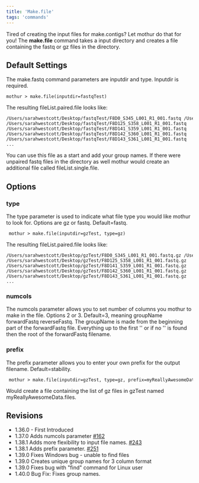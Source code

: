```yaml
---
title: 'Make.file'
tags: 'commands'
---
```

Tired of creating the input files for make.contigs? Let mothur do that
for you! The **make.file** command takes a input directory and creates a
file containing the fastq or gz files in the directory.


## Default Settings

The make.fastq command parameters are inputdir and type. Inputdir is
required.

    mothur > make.file(inputdir=fastqTest)

The resulting fileList.paired.file looks like:

    /Users/sarahwestcott/Desktop/fastqTest/F8D0_S345_L001_R1_001.fastq /Users/sarahwestcott/Desktop/fastqTest/F8D0_S345_L001_R2_001.fastq  
    /Users/sarahwestcott/Desktop/fastqTest/F8D125_S358_L001_R1_001.fastq   /Users/sarahwestcott/Desktop/fastqTest/F8D125_S358_L001_R2_001.fastq    
    /Users/sarahwestcott/Desktop/fastqTest/F8D141_S359_L001_R1_001.fastq   /Users/sarahwestcott/Desktop/fastqTest/F8D141_S359_L001_R2_001.fastq    
    /Users/sarahwestcott/Desktop/fastqTest/F8D142_S360_L001_R1_001.fastq   /Users/sarahwestcott/Desktop/fastqTest/F8D142_S360_L001_R2_001.fastq    
    /Users/sarahwestcott/Desktop/fastqTest/F8D143_S361_L001_R1_001.fastq   /Users/sarahwestcott/Desktop/fastqTest/F8D143_S361_L001_R2_001.fastq    
    ...

You can use this file as a start and add your group names. If there were
unpaired fastq files in the directory as well mothur would create an
additional file called fileList.single.file.

## Options

### type

The type parameter is used to indicate what file type you would like
mothur to look for. Options are gz or fastq. Default=fastq.

     mothur > make.file(inputdir=gzTest, type=gz)

The resulting fileList.paired.file looks like:

    /Users/sarahwestcott/Desktop/gzTest/F8D0_S345_L001_R1_001.fastq.gz /Users/sarahwestcott/Desktop/gzTest/F8D0_S345_L001_R2_001.fastq.gz  
    /Users/sarahwestcott/Desktop/gzTest/F8D125_S358_L001_R1_001.fastq.gz   /Users/sarahwestcott/Desktop/gzTest/F8D125_S358_L001_R2_001.fastq.gz    
    /Users/sarahwestcott/Desktop/gzTest/F8D141_S359_L001_R1_001.fastq.gz   /Users/sarahwestcott/Desktop/gzTest/F8D141_S359_L001_R2_001.fastq.gz    
    /Users/sarahwestcott/Desktop/gzTest/F8D142_S360_L001_R1_001.fastq.gz   /Users/sarahwestcott/Desktop/gzTest/F8D142_S360_L001_R2_001.fastq.gz    
    /Users/sarahwestcott/Desktop/gzTest/F8D143_S361_L001_R1_001.fastq.gz   /Users/sarahwestcott/Desktop/gzTest/F8D143_S361_L001_R2_001.fastq.gz    
    ...

### numcols

The numcols parameter allows you to set number of columns you mothur to
make in the file. Options 2 or 3. Default=3, meaning groupName
forwardFastq reverseFastq. The groupName is made from the beginning part
of the forwardFastq file. Everything up to the first \'\' or if no \'\'
is found then the root of the forwardFastq filename.

### prefix

The prefix parameter allows you to enter your own prefix for the output
filename. Default=stability.

     mothur > make.file(inputdir=gzTest, type=gz, prefix=myReallyAwesomeData)

Would create a file containing the list of gz files in gzTest named
myReallyAwesomeData.files.

## Revisions

-   1.36.0 - First Introduced
-   1.37.0 Adds numcols parameter
    [\#162](https://github.com/mothur/mothur/issues/162)
-   1.38.1 Adds more flexibility to input file names.
    [\#243](https://github.com/mothur/mothur/issues/243)
-   1.38.1 Adds prefix parameter.
    [\#251](https://github.com/mothur/mothur/issues/251)
-   1.39.0 Fixes Windows bug - unable to find files
-   1.39.0 Creates unique group names for 3 column format
-   1.39.0 Fixes bug with \"find\" command for Linux user
-   1.40.0 Bug Fix: Fixes group names.


